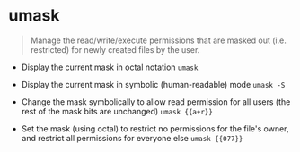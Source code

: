# umask
> Manage the read/write/execute permissions that are masked out (i.e. restricted) for newly created files by the user.

- Display the current mask in octal notation
`umask`

- Display the current mask in symbolic (human-readable) mode
`umask -S`

- Change the mask symbolically to allow read permission for all users (the rest of the mask bits are unchanged)
`umask {{a+r}}`

- Set the mask (using octal) to restrict no permissions for the file's owner, and restrict all permissions for everyone else
`umask {{077}}`
